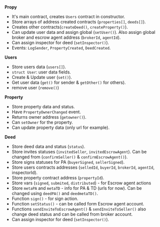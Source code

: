 **Propy**

* It's main contract, creates `Users` contract in constructor.
* Store arrays of address created contracts (`properties[]`, `deeds[]`).
* Creates other contracts(`createDeed()`, `createProperty()`).
* Can update user data and assign global (`setUser()`). Also assign global broker and escrow agent address (`brokerId`, `agentId`).
* Can assign inspector for deed (`setInspector()`).
* Events: `LogSender`, `PropertyCreated`, `DeedCreated`.


**Users**

* Store users data (`users[]`).
* `struct User`: user data fields.
* Create & Update user (`set()`).
* Get user data (`get()` for sender & `getOther()` for others).
* remove user (`remove()`)


**Property**

* Store property data and status.
* Have `PropertyOwnerChanged` event.
* Returns owner address (`getowner()`).
* Can `setOwner` for the property.
* Can update property data (only url for example).

**Deed**

* Store deed data and status (`status`).
* Store invites statuses (`invitedSeller`, `invitedEscrowAgent`). Can be changed from (`confirmSeller()` & `confirmEscrowAgent()`).
* Store signs statuses for PA (`buyerSigned`, `sellerSigned`).
* Store users contracts addresses (`selledId`, `buyerId`, `brokerId`, `agentId`, inspectorId).
* Store property contract address (`propertyId`).
* Store vars (`signed`, `submited`, `distributed`) - for Escrow agent actions
* Store `metaPA` and `metaTD` - info for PA & TD (urls for now). Can be changed using `deedPA()` and `deedmetaTD()`.
* Function `sign()` - for sign action.
* Function `setStatus()` - can be called form Escrow agent account.
* Functions `sendInviteToEscrowAgent()` & `sendInviteToSeller()` also change deed status and can be called from broker account.
* Can assign inspector for deed (`setInspector()`).
